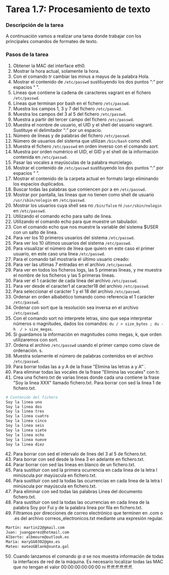 # **Tarea 1.7: Procesamiento de texto**

### **Descripción de la tarea**

A continuación vamos a realizar una tarea donde trabajar con los principales comandos de formateo de texto.

### **Pasos de la tarea**

1. Obtener la MAC del interface eth0.
2. Mostrar la hora actual, solamente la hora.
3. Con el comando *tr* cambiar las minus a mayus de la palabra Hola.
4. Mostrar el contenido de `/etc/passwd` sustituyendo los dos puntos “:” por espacios “ ”.
5. Líneas que contiene la cadena de caracteres vagrant en el fichero `/etc/passwd`.
6. Líneas que terminan por bash en el fichero `/etc/passwd`.
7. Muestra los campos 1, 3 y 7 del fichero `/etc/passwd`.
8. Muestra los campos del 3 al 5 del fichero `/etc/passwd`.
9. Muestra a partir del tercer campo del fichero `/etc/passwd`.
10. Muestra el nombre de usuario, el UID y el shell del usuario vagrant. Sustituye el delimitador “:” por un espacio.
11. Número de líneas y de palabras del fichero `/etc/passwd`.
12. Número de usuarios del sistema que utilizan `/bin/bash` como shell.
13. Muestra el fichero `/etc/passwd` en orden inverso con el comando *sort*.
14. Muestra por orden numérico el UID, el GID y el shell de la información contenida en `/etc/passwd`.
15. Pasar las vocales a mayúsculas de la palabra murcielago.
16. Mostrar el contenido de `/etc/passwd` sustituyendo los dos puntos “:” por espacios “ ”.
17. Mostrar el contenido de la carpeta actual en formato largo eliminando los espacios duplicados.
18. Buscar todas las palabras que comiencen por a en `/etc/passwd`.
19. Mostrar por pantalla, las líneas que no tienen como shell de usuario `/usr/sbin/nologin` en `/etc/passwd`.
20. Mostrar los usuarios cuya shell sea no `/bin/false` ni `/usr/sbin/nologin` en `/etc/passwd`.
21. Utilizando el comando echo para salto de linea.
22. Utilizando el comando echo para que muestre un tabulador.
23. Con el comando echo que nos muestre la variable del sistema $USER con un salto de linea.
24. Para ver los 10 primeros usuarios del sistema `/etc/passwd`.
25. Para ver los 10 últimos usuarios del sistema `/etc/passwd`.
26. Para visualizar el número de línea que quiero en este caso el primer usuario, en este caso una linea `/etc/passwd`.
27. Para el comando tail mostraría el último usuario creado:
28. Para ver las ultimas 7 entradas en el archivo `/etc/passwd`.
29. Para ver en todos los ficheros logs, las 5 primeras líneas, y me muestra el nombre de los ficheros y las 5 primeras líneas.
30. Para ver el 1 carácter de cada línea del archivo `/etc/passwd`.
31. Para ver desde el caracter1 al caracter18 del archivo `/etc/passwd`.
32. Para seleccionar el carácter 1 y el 18 del archivo `/etc/passwd`.
33. Ordenar en orden albabético tomando como referencia el 1 carácter `/etc/passwd`.
34. Ordenar con sort que la resolución sea inversa en el archivo `/etc/passwd`.
35.  Con el comando sort no interprete letras, sino que sepa interpretar números o magnitudes, dados los comandos: `du / > size_bytes ; du -h  / > size_megas`.
36. Si guardamos la información en magnitudes como megas, k, que orden utilizaremos con sort.
37.  Ordena el archivo `/etc/passwd` usando el primer campo como clave de ordenación. s.
38. Muestra solamente el número de palabras contenidos en el archivo `/etc/passwd`.
39. Para borrar todas las a y A de la frase "Elimina las letras a y A"`.
40.  Para eliminar todas las vocales de la frase "Elimina las vocales" con tr.
41. Crea una fichero.txt de varias lineas donde cada una contiene la frase "Soy la linea XXX" llamado fichero.txt. Para borrar con sed la linea 1 de fichero.txt.
```bash
# Contenido del fichero
Soy la linea uno
Soy la linea dos
Soy la linea tres
Soy la linea cuatro
Soy la linea cinco
Soy la linea seis
Soy la linea siete
Soy la linea ocho
Soy la linea nueve
Soy la linea diez
```
42. Para borrar con sed el intervalo de lines del 3 al 5 de fichero.txt.
43. Para borrar con sed desde la linea 3 en adelante en fichero.txt.
44. Parar borrar con sed las lineas en blanco de un fichero.txt.
45. Para sustituir con sed la primera ocurrencia en cada linea de la letra l minúscula por mayúscula en fichero.txt.
46. Para sustituir con sed la todas las ocurrencias en cada linea de la letra l minúscula por mayúscula en fichero.txt.
47. Para eliminar con sed todas las palabras Linea del documento fichero.txt.
48. Para sustituir con sed la todas las ocurrencias en cada linea de la palabra Soy por Fui y de la palabra linea por fila en fichero.txt.
49. Filtramos por direcciones de correo electrónico que terminen en .com o .es del archivo correos_electronicos.txt mediante una expresión regular.
```bash
Martín: martin22@gmail.com
Juan: juangperez@hotmail.com
Alberto: albmoure@outlook.es
María: maryGG0302@gmx.es
Mateo: mateoGBlank@xunta.gal
```
50.  Cuando lanzamos el comando *ip a* se nos muestra información de todas la interfaces de red de la máquina. Es necesario localizar todas las MAC que no tengan el valor 00:00:00:00:00:00 ni ff:ff:ff:ff:ff:ff.